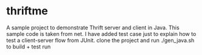 # thriftme
A sample project to demonstrate Thrift server and client in Java.
This sample code is taken from net. 
I have added test case just to explain how to test a client-server flow from JUnit.
clone the project and run ./gen_java.sh to build + test run
